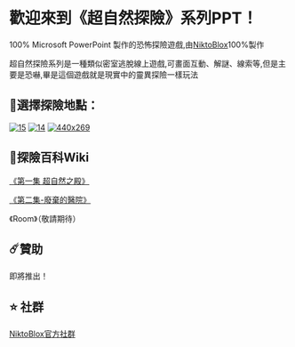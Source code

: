 # 歡迎來到《超自然探險》系列PPT！
100% Microsoft PowerPoint 製作的恐怖探險遊戲,由[NiktoBlox]([https://linktr.ee/niktoblox](https://github.com/NiktoBlox))100%製作

超自然探險系列是一種類似密室逃脫線上遊戲,可畫面互動、解謎、線索等,但是主要是恐嚇,畢是這個遊戲就是現實中的靈異探險一樣玩法

## :compass:選擇探險地點：
[![15](https://github.com/user-attachments/assets/7607c633-5f5d-4b19-acdb-e0b738901bc8)](https://github.com/NiktoBlox/Episode-1-Supernatural-Palace)
[![14](https://github.com/user-attachments/assets/62e2f2ff-6677-4851-a603-632d7693ba4d)](https://github.com/NiktoBlox/Episode-2-Abandoned-Hospital)
[![440x269](https://github.com/user-attachments/assets/17b33e8e-070f-4d6e-8d00-eb94495faab1)](https://github.com/NiktoBlox/SupernaturalExploration-Room)

## :open_book:探險百科Wiki
[《第一集 超自然之殿》](https://github.com/NiktoBlox/Episode-1-Supernatural-Palace/wiki)

[《第二集-廢棄的醫院》](https://github.com/NiktoBlox/Episode-2-Abandoned-Hospital/wiki)

《Room》（敬請期待）

## :comet:贊助
即將推出！

## :star:	社群
[NiktoBlox官方社群](https://linktr.ee/niktoblox)
